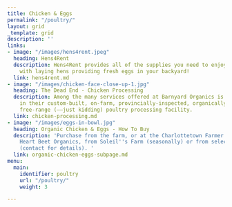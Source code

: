 ```yaml
---
title: Chicken & Eggs
permalink: "/poultry/"
layout: grid
_template: grid
description: ''
links:
- image: "/images/hens4rent.jpeg"
  heading: Hens4Rent
  description: Hens4Rent provides all of the supplies you need to enjoy a summer life
    with laying hens providing fresh eggs in your backyard!
  link: hens4rent.md
- image: "/images/chicken-face-close-up-1.jpg"
  heading: The Dead End - Chicken Processing
  description: Among the many services offered at Barnyard Organics is poultry processing
    in their custom-built, on-farm, provincially-inspected, organically approved,
    free-range (––just kidding) poultry processing facility.
  link: chicken-processing.md
- image: "/images/eggs-in-bowl.jpg"
  heading: Organic Chicken & Eggs - How To Buy
  description: 'Purchase from the farm, or at the Charlottetown Farmer''s Market via
    Heart Beet Organics, from Soleil''s Farm (seasonally) or from select retailers
    (contact for details). '
  link: organic-chicken-eggs-subpage.md
menu:
  main:
    identifier: poultry
    url: "/poultry/"
    weight: 3

---
```

